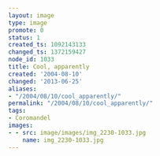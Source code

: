 ```yaml
---
layout: image
type: image
promote: 0
status: 1
created_ts: 1092143133
changed_ts: 1372159427
node_id: 1033
title: Cool, apparently
created: '2004-08-10'
changed: '2013-06-25'
aliases:
- "/2004/08/10/cool_apparently/"
permalink: "/2004/08/10/cool_apparently/"
tags:
- Coromandel
images:
- - src: image/images/img_2230-1033.jpg
    name: img_2230-1033.jpg
---
```


